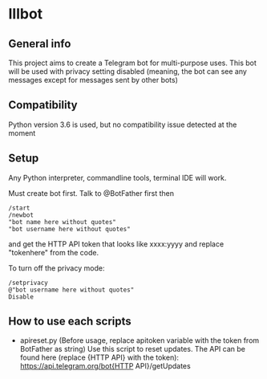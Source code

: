 # Illbot

## General info
This project aims to create a Telegram bot for multi-purpose uses. This bot will be used with privacy setting disabled (meaning, the bot can see any messages except for messages sent by other bots)

## Compatibility
Python version 3.6 is used, but no compatibility issue detected at the moment

## Setup
Any Python interpreter, commandline tools, terminal IDE will work.

Must create bot first.
Talk to @BotFather first then 

```
/start
/newbot
"bot name here without quotes"
"bot username here without quotes"
```

and get the HTTP API token that looks like xxxx:yyyy and replace "tokenhere" from the code.

To turn off the privacy mode:

```
/setprivacy
@"bot username here without quotes"
Disable
```

## How to use each scripts
* apireset.py
(Before usage, replace apitoken variable with the token from BotFather as string)
Use this script to reset updates. The API can be found here (replace {HTTP API} with the token):
https://api.telegram.org/bot{HTTP API}/getUpdates

